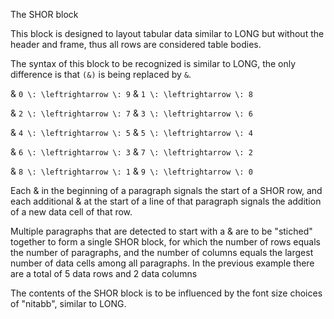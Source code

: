 The SHOR block

This block is designed to layout tabular data similar to LONG
but without the header and frame, thus all rows are considered
table bodies. 

The syntax of this block to be recognized is similar to LONG,
the only difference is that `(&)` is being replaced by `&`.

  &  ``0 \: \leftrightarrow \: 9``
  &  ``1 \: \leftrightarrow \: 8``

  &  ``2 \: \leftrightarrow \: 7``
  &  ``3 \: \leftrightarrow \: 6``

  &  ``4 \: \leftrightarrow \: 5``
  &  ``5 \: \leftrightarrow \: 4``

  &  ``6 \: \leftrightarrow \: 3``
  &  ``7 \: \leftrightarrow \: 2``

  &  ``8 \: \leftrightarrow \: 1``
  &  ``9 \: \leftrightarrow \: 0``

Each & in the beginning of a paragraph signals the start
of a SHOR row, and each additional & at the start
of a line of that paragraph signals the addition of a 
new data cell of that row. 

Multiple paragraphs that are detected to start with a & are 
to be "stiched" together to form a single SHOR block,
for which the number of rows equals the number of paragraphs,
and the number of columns equals the largest number
of data cells among all paragraphs.
In the previous example there are a total of 5 data rows
and 2 data columns

The contents of the SHOR block is to be influenced by the
font size choices of "nitabb", similar to LONG.

